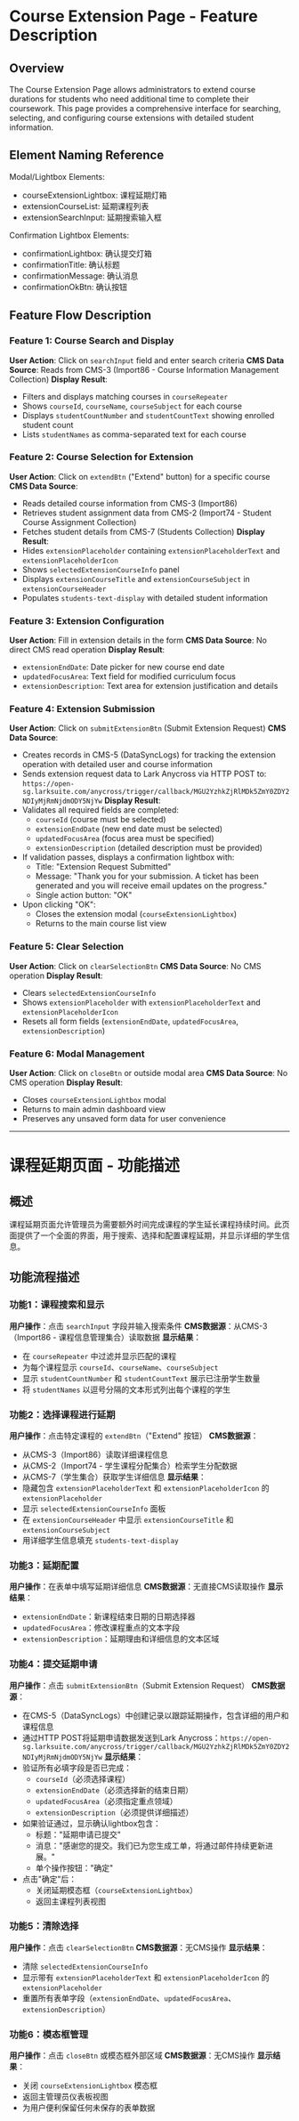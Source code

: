 # Course Extension Page - Feature Description

## Overview
The Course Extension Page allows administrators to extend course durations for students who need additional time to complete their coursework. This page provides a comprehensive interface for searching, selecting, and configuring course extensions with detailed student information.

## Element Naming Reference

Modal/Lightbox Elements:
- courseExtensionLightbox: 课程延期灯箱
- extensionCourseList: 延期课程列表
- extensionSearchInput: 延期搜索输入框

Confirmation Lightbox Elements:
- confirmationLightbox: 确认提交灯箱
- confirmationTitle: 确认标题
- confirmationMessage: 确认消息
- confirmationOkBtn: 确认按钮

## Feature Flow Description

### Feature 1: Course Search and Display
**User Action**: Click on `searchInput` field and enter search criteria
**CMS Data Source**: Reads from CMS-3 (Import86 - Course Information Management Collection)
**Display Result**: 
- Filters and displays matching courses in `courseRepeater`
- Shows `courseId`, `courseName`, `courseSubject` for each course
- Displays `studentCountNumber` and `studentCountText` showing enrolled student count
- Lists `studentNames` as comma-separated text for each course

### Feature 2: Course Selection for Extension
**User Action**: Click on `extendBtn` ("Extend" button) for a specific course
**CMS Data Source**: 
- Reads detailed course information from CMS-3 (Import86)
- Retrieves student assignment data from CMS-2 (Import74 - Student Course Assignment Collection)
- Fetches student details from CMS-7 (Students Collection)
**Display Result**:
- Hides `extensionPlaceholder` containing `extensionPlaceholderText` and `extensionPlaceholderIcon`
- Shows `selectedExtensionCourseInfo` panel
- Displays `extensionCourseTitle` and `extensionCourseSubject` in `extensionCourseHeader`
- Populates `students-text-display` with detailed student information

### Feature 3: Extension Configuration
**User Action**: Fill in extension details in the form
**CMS Data Source**: No direct CMS read operation
**Display Result**:
- `extensionEndDate`: Date picker for new course end date
- `updatedFocusArea`: Text field for modified curriculum focus
- `extensionDescription`: Text area for extension justification and details

### Feature 4: Extension Submission
**User Action**: Click on `submitExtensionBtn` (Submit Extension Request)
**CMS Data Source**: 
- Creates records in CMS-5 (DataSyncLogs) for tracking the extension operation with detailed user and course information
- Sends extension request data to Lark Anycross via HTTP POST to: `https://open-sg.larksuite.com/anycross/trigger/callback/MGU2YzhkZjRlMDk5ZmY0ZDY2NDIyMjRmNjdmODY5NjYw`
**Display Result**:
- Validates all required fields are completed:
  - `courseId` (course must be selected)
  - `extensionEndDate` (new end date must be selected)
  - `updatedFocusArea` (focus area must be specified)
  - `extensionDescription` (detailed description must be provided)
- If validation passes, displays a confirmation lightbox with:
  - Title: "Extension Request Submitted"
  - Message: "Thank you for your submission. A ticket has been generated and you will receive email updates on the progress."
  - Single action button: "OK"
- Upon clicking "OK":
  - Closes the extension modal (`courseExtensionLightbox`)
  - Returns to the main course list view

### Feature 5: Clear Selection
**User Action**: Click on `clearSelectionBtn`
**CMS Data Source**: No CMS operation
**Display Result**:
- Clears `selectedExtensionCourseInfo`
- Shows `extensionPlaceholder` with `extensionPlaceholderText` and `extensionPlaceholderIcon`
- Resets all form fields (`extensionEndDate`, `updatedFocusArea`, `extensionDescription`)

### Feature 6: Modal Management
**User Action**: Click on `closeBtn` or outside modal area
**CMS Data Source**: No CMS operation
**Display Result**:
- Closes `courseExtensionLightbox` modal
- Returns to main admin dashboard view
- Preserves any unsaved form data for user convenience

---

# 课程延期页面 - 功能描述

## 概述
课程延期页面允许管理员为需要额外时间完成课程的学生延长课程持续时间。此页面提供了一个全面的界面，用于搜索、选择和配置课程延期，并显示详细的学生信息。

## 功能流程描述

### 功能1：课程搜索和显示
**用户操作**：点击 `searchInput` 字段并输入搜索条件
**CMS数据源**：从CMS-3（Import86 - 课程信息管理集合）读取数据
**显示结果**：
- 在 `courseRepeater` 中过滤并显示匹配的课程
- 为每个课程显示 `courseId`、`courseName`、`courseSubject`
- 显示 `studentCountNumber` 和 `studentCountText` 展示已注册学生数量
- 将 `studentNames` 以逗号分隔的文本形式列出每个课程的学生

### 功能2：选择课程进行延期
**用户操作**：点击特定课程的 `extendBtn`（"Extend" 按钮）
**CMS数据源**：
- 从CMS-3（Import86）读取详细课程信息
- 从CMS-2（Import74 - 学生课程分配集合）检索学生分配数据
- 从CMS-7（学生集合）获取学生详细信息
**显示结果**：
- 隐藏包含 `extensionPlaceholderText` 和 `extensionPlaceholderIcon` 的 `extensionPlaceholder`
- 显示 `selectedExtensionCourseInfo` 面板
- 在 `extensionCourseHeader` 中显示 `extensionCourseTitle` 和 `extensionCourseSubject`
- 用详细学生信息填充 `students-text-display`

### 功能3：延期配置
**用户操作**：在表单中填写延期详细信息
**CMS数据源**：无直接CMS读取操作
**显示结果**：
- `extensionEndDate`：新课程结束日期的日期选择器
- `updatedFocusArea`：修改课程重点的文本字段
- `extensionDescription`：延期理由和详细信息的文本区域

### 功能4：提交延期申请
**用户操作**：点击 `submitExtensionBtn`（Submit Extension Request）
**CMS数据源**：
- 在CMS-5（DataSyncLogs）中创建记录以跟踪延期操作，包含详细的用户和课程信息
- 通过HTTP POST将延期申请数据发送到Lark Anycross：`https://open-sg.larksuite.com/anycross/trigger/callback/MGU2YzhkZjRlMDk5ZmY0ZDY2NDIyMjRmNjdmODY5NjYw`
**显示结果**：
- 验证所有必填字段是否已完成：
  - `courseId`（必须选择课程）
  - `extensionEndDate`（必须选择新的结束日期）
  - `updatedFocusArea`（必须指定重点领域）
  - `extensionDescription`（必须提供详细描述）
- 如果验证通过，显示确认lightbox包含：
  - 标题："延期申请已提交"
  - 消息："感谢您的提交。我们已为您生成工单，将通过邮件持续更新进展。"
  - 单个操作按钮："确定"
- 点击"确定"后：
  - 关闭延期模态框（`courseExtensionLightbox`）
  - 返回主课程列表视图

### 功能5：清除选择
**用户操作**：点击 `clearSelectionBtn`
**CMS数据源**：无CMS操作
**显示结果**：
- 清除 `selectedExtensionCourseInfo`
- 显示带有 `extensionPlaceholderText` 和 `extensionPlaceholderIcon` 的 `extensionPlaceholder`
- 重置所有表单字段（`extensionEndDate`、`updatedFocusArea`、`extensionDescription`）

### 功能6：模态框管理
**用户操作**：点击 `closeBtn` 或模态框外部区域
**CMS数据源**：无CMS操作
**显示结果**：
- 关闭 `courseExtensionLightbox` 模态框
- 返回主管理员仪表板视图
- 为用户便利保留任何未保存的表单数据